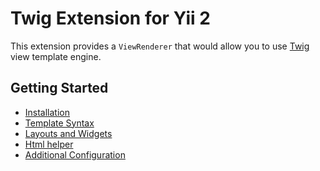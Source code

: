 Twig Extension for Yii 2
========================

This extension provides a `ViewRenderer` that would allow you to use [Twig](http://twig.symfony.com/) view template engine.

Getting Started
---------------

* [Installation](installation.md)
* [Template Syntax](template-syntax.md)
* [Layouts and Widgets](layouts-and-widgets.md)
* [Html helper](html-helper.md)
* [Additional Configuration](additional-configuration.md)
